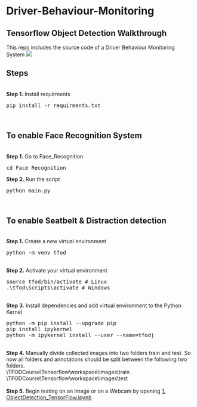 # Driver-Behaviour-Monitoring

## Tensorflow Object Detection Walkthrough
<p>This repo includes the source code of a Driver Behaviour Monitoring System 

<img src="https://drive.google.com/file/d/1Ru97hbcmO_J62uZWlkadhs24QIHFB9BO/view">

## Steps
<br/>
<b>Step 1.</b> Install requirments 
<pre>
pip install -r requirments.txt
</pre> 
<br/>

## To enable Face Recognition System

<br/>
<b>Step 1.</b> Go to Face_Recognition 
<pre>
cd Face_Recognition
</pre> 
<b>Step 2.</b> Run the script 
<pre>
python main.py
</pre> 
<br/>

## To enable Seatbelt & Distraction detection

<br/>
<b>Step 1.</b> Create a new virtual environment 
<pre>
python -m venv tfod
</pre> 
<br/>
<b>Step 2.</b> Activate your virtual environment
<pre>
source tfod/bin/activate # Linux
.\tfod\Scripts\activate # Windows 
</pre>
<br/>
<b>Step 3.</b> Install dependencies and add virtual environment to the Python Kernel
<pre>
python -m pip install --upgrade pip
pip install ipykernel
python -m ipykernel install --user --name=tfodj
</pre>
<br/>
<b>Step 4.</b> Manually divide collected images into two folders train and test. So now all folders and annotations should be split between the following two folders. <br/>
\TFODCourse\Tensorflow\workspace\images\train<br />
\TFODCourse\Tensorflow\workspace\images\test
<br/><br/>
<b>Step 5.</b> Begin testing on an Image or on a Webcam by opening <a href="https://github.com/MostafaAhmedZaki/Driver-Behaviour-Monitoring/blob/main/ObjectDetection_TensorFlow.ipynb">1. ObjectDetection_TensorFlow.ipynb</a> 
<br /><br/>
